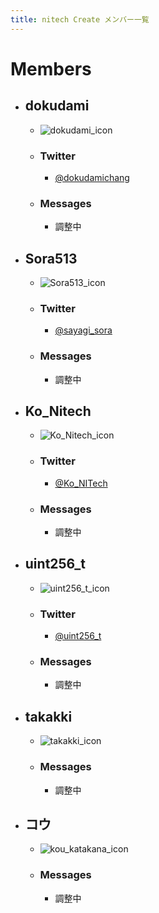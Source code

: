 ```yaml
---
title: nitech Create メンバー一覧
---
```



# Members

- ## dokudami
    - ![dokudami_icon](/img/dokudamichang.jpg)
    - ### Twitter
        - [@dokudamichang](https://twitter.com/dokudamichang)

    - ### Messages
        - 調整中

- ## Sora513
    - ![Sora513_icon](/img/sayagi_sora.jpg)
    - ### Twitter
        - [@sayagi_sora](https://twitter.com/sayagi_sora)

    - ### Messages
        - 調整中

- ## Ko_Nitech
    - ![Ko_Nitech_icon](/img/Ko_NITech.jpg)
    - ### Twitter
        - [@Ko_NITech](https://twitter.com/Ko_NITech)
    - ### Messages
        - 調整中

- ## uint256_t
    - ![uint256_t_icon](/img/uint256_t.jpg)
    - ### Twitter
        - [@uint256_t](https://twitter.com/uint256_t)
    - ### Messages
        - 調整中

- ## takakki
    - ![takakki_icon](/img/takakki.jpg)
    - ### Messages
        - 調整中

- ## コウ
    - ![kou_katakana_icon](/img/kou_katakana.jpg)
    - ### Messages
        - 調整中